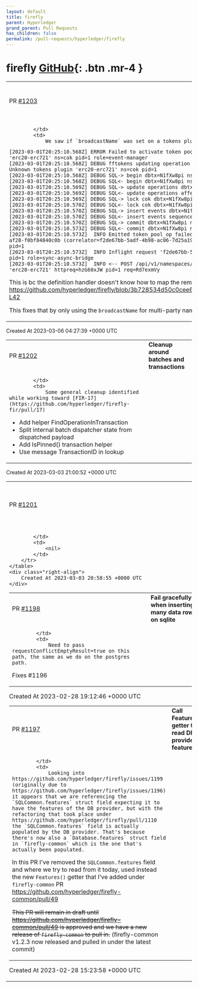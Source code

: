 ```yaml
---
layout: default
title: firefly
parent: Hyperledger
grand_parent: Pull Requests
has_children: false
permalink: /pull-requests/hyperledger/firefly
---
```


# firefly <span class="fs-3 right-align">[GitHub](https://github.com/hyperledger/firefly){: .btn .mr-4 }</span>


<div>
    <table>
        <tr>
            <td>
                PR <a href="https://github.com/hyperledger/firefly/pull/1203" class=".btn">#1203</a>
            </td>
            <td>
                <b>
                    [tokens] Only Use broadcastName for Multi-Party Namespaces
                </b>
            </td>
        </tr>
        <tr>
            <td>
                
            </td>
            <td>
                We saw if `broadcastName` was set on a tokens plugin, token pools would fail to create within gateway namespaces:
```
[2023-03-01T20:25:10.568Z] ERROR Failed to activate token pool 'f2de67bb-5adf-4b98-ac06-7d25a19805ad': FF10272: Unknown tokens plugin 'erc20-erc721' ns=cok pid=1 role=event-manager
[2023-03-01T20:25:10.568Z] DEBUG fftokens updating operation cok:fb435cab-a2a5-4d1a-af28-f0bf84840c0b status=Failed error=FF10272: Unknown tokens plugin 'erc20-erc721' ns=cok pid=1
[2023-03-01T20:25:10.568Z] DEBUG SQL-> begin dbtx=N1fXw8pi ns=cok pid=1
[2023-03-01T20:25:10.568Z] DEBUG SQL<- begin dbtx=N1fXw8pi ns=cok pid=1
[2023-03-01T20:25:10.569Z] DEBUG SQL-> update operations dbtx=N1fXw8pi ns=cok pid=1
[2023-03-01T20:25:10.569Z] DEBUG SQL<- update operations affected=1 dbtx=N1fXw8pi ns=cok pid=1
[2023-03-01T20:25:10.569Z] DEBUG SQL-> lock cok dbtx=N1fXw8pi ns=cok pid=1
[2023-03-01T20:25:10.570Z] DEBUG SQL<- lock cok dbtx=N1fXw8pi ns=cok pid=1
[2023-03-01T20:25:10.570Z] DEBUG SQL-> insert events dbtx=N1fXw8pi ns=cok pid=1
[2023-03-01T20:25:10.570Z] DEBUG SQL<- insert events sequences=[9] dbtx=N1fXw8pi ns=cok pid=1
[2023-03-01T20:25:10.570Z] DEBUG SQL-> commit dbtx=N1fXw8pi ns=cok pid=1
[2023-03-01T20:25:10.573Z] DEBUG SQL<- commit dbtx=N1fXw8pi ns=cok pid=1
[2023-03-01T20:25:10.573Z]  INFO Emitted token_pool_op_failed event 47472d4f-70f7-4f3e-827d-a3e70c76cf72 for cok:fb435cab-a2a5-4d1a-af28-f0bf84840c0b (correlator=f2de67bb-5adf-4b98-ac06-7d25a19805ad,topic=f2de67bb-5adf-4b98-ac06-7d25a19805ad) dbtx=N1fXw8pi ns=cok pid=1
[2023-03-01T20:25:10.573Z]  INFO Inflight request 'f2de67bb-5adf-4b98-ac06-7d25a19805ad' resolved with timeout after 2068.43ms ns=cok pid=1 role=sync-async-bridge
[2023-03-01T20:25:10.573Z]  INFO <-- POST /api/v1/namespaces/cok/tokens/pools [400] (2071.90ms): FF10272: Unknown tokens plugin 'erc20-erc721' httpreq=hzG60xJW pid=1 req=Rd7exmVy
```

This is bc the definition handler doesn't know how to map the remote name back to the local name within gateway namespaces: https://github.com/hyperledger/firefly/blob/3b728534d50c0cee6ed27890114b5a4c44fcec5c/internal/definitions/handler_tokenpool.go#L36-L42

This fixes that by only using the `broadcastName` for multi-party namespaces when sending the token pool definition.
            </td>
        </tr>
    </table>
    <div class="right-align">
        Created At 2023-03-06 04:27:39 +0000 UTC
    </div>
</div>

<div>
    <table>
        <tr>
            <td>
                PR <a href="https://github.com/hyperledger/firefly/pull/1202" class=".btn">#1202</a>
            </td>
            <td>
                <b>
                    Cleanup around batches and transactions
                </b>
            </td>
        </tr>
        <tr>
            <td>
                
            </td>
            <td>
                Some general cleanup identified while working toward [FIR-17](https://github.com/hyperledger/firefly-fir/pull/17)

* Add helper FindOperationInTransaction
* Split internal batch dispatcher state from dispatched payload
* Add IsPinned() transaction helper
* Use message TransactionID in lookup
            </td>
        </tr>
    </table>
    <div class="right-align">
        Created At 2023-03-03 21:00:52 +0000 UTC
    </div>
</div>

<div>
    <table>
        <tr>
            <td>
                PR <a href="https://github.com/hyperledger/firefly/pull/1201" class=".btn">#1201</a>
            </td>
            <td>
                <b>
                    Run Solidity tests on GitHub PRs
                </b>
            </td>
        </tr>
        <tr>
            <td>
                
            </td>
            <td>
                <nil>
            </td>
        </tr>
    </table>
    <div class="right-align">
        Created At 2023-03-03 20:58:55 +0000 UTC
    </div>
</div>

<div>
    <table>
        <tr>
            <td>
                PR <a href="https://github.com/hyperledger/firefly/pull/1198" class=".btn">#1198</a>
            </td>
            <td>
                <b>
                    Fail gracefully when inserting many data rows on sqlite
                </b>
            </td>
        </tr>
        <tr>
            <td>
                
            </td>
            <td>
                Need to pass requestConflictEmptyResult=true on this path, the same as we do on the postgres path.

Fixes #1196
            </td>
        </tr>
    </table>
    <div class="right-align">
        Created At 2023-02-28 19:12:46 +0000 UTC
    </div>
</div>

<div>
    <table>
        <tr>
            <td>
                PR <a href="https://github.com/hyperledger/firefly/pull/1197" class=".btn">#1197</a>
            </td>
            <td>
                <b>
                    Call Features() getter to read DB provider features
                </b>
            </td>
        </tr>
        <tr>
            <td>
                
            </td>
            <td>
                Looking into https://github.com/hyperledger/firefly/issues/1199 (originally due to https://github.com/hyperledger/firefly/issues/1196) it appears that we are referencing the `SQLCommon.features` struct field expecting it to have the features of the DB provider, but with the refactoring that took place under https://github.com/hyperledger/firefly/pull/1110 the `SQLCommon.features` field is actually populated by the DB provider. That's because there's now also a `Database.features` struct field in `firefly-common` which is the one that's actually been populated.

In this PR I've removed the `SQLCommon.features` field and where we try to read from it today, used instead the new `Features()` getter that I've added under `firefly-common` PR https://github.com/hyperledger/firefly-common/pull/49

~~This PR will remain in draft until https://github.com/hyperledger/firefly-common/pull/49 is approved and we have a new release of `firefly-common` to pull in.~~ (firefly-common v1.2.3 now released and pulled in under the latest commit)
            </td>
        </tr>
    </table>
    <div class="right-align">
        Created At 2023-02-28 15:23:58 +0000 UTC
    </div>
</div>

